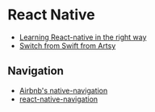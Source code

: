 # React Native

* [Learning React-native in the right way](https://hackernoon.com/learn-react-native-in-the-right-way-7b7601dc750b#.b7yz67u53)
* [Switch from Swift from Artsy](https://artsy.github.io/blog/2017/02/05/Retrospective-Swift-at-Artsy/)

## Navigation

* [Airbnb's native-navigation](https://github.com/airbnb/native-navigation)
* [react-native-navigation](https://github.com/wix/react-native-navigation)